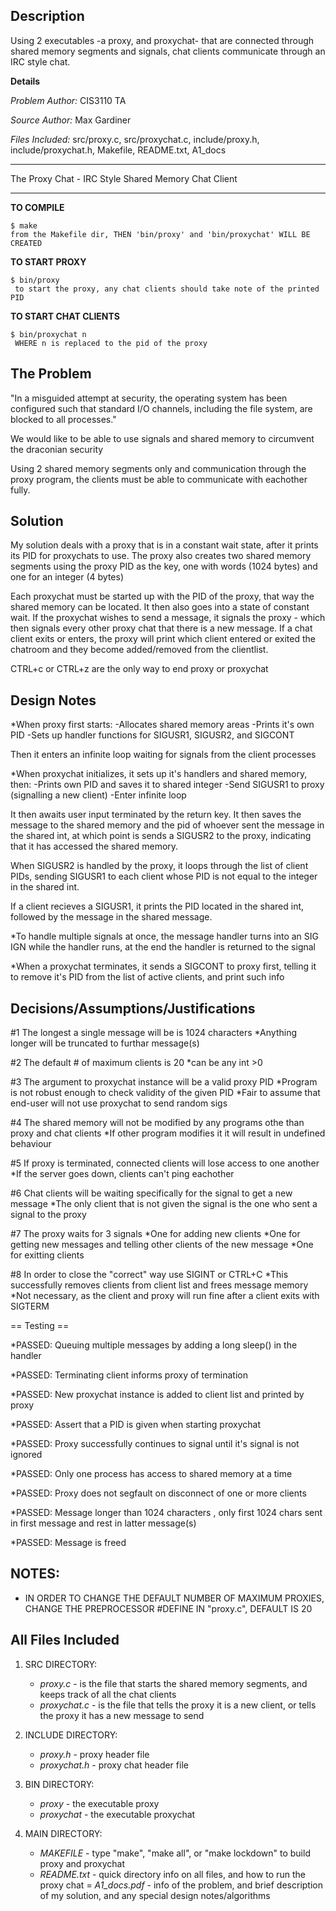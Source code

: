 Description
-----------
Using 2 executables -a proxy, and proxychat- that are connected through shared memory segments and signals, chat clients
communicate through an IRC style chat.

**Details**

*Problem Author:* CIS3110 TA

*Source Author:* Max Gardiner

*Files Included:* src/proxy.c, src/proxychat.c, include/proxy.h, include/proxychat.h, Makefile, README.txt, A1_docs


******************************************************
The Proxy Chat - IRC Style Shared Memory Chat Client
******************************************************
**TO COMPILE**

	$ make
	from the Makefile dir, THEN 'bin/proxy' and 'bin/proxychat' WILL BE CREATED

**TO START PROXY**

	$ bin/proxy
	 to start the proxy, any chat clients should take note of the printed PID

**TO START CHAT CLIENTS**

	$ bin/proxychat n
	 WHERE n is replaced to the pid of the proxy



The Problem
--

 "In a misguided attempt at security, the operating system has been configured
 such that standard I/O channels, including the file system, are blocked to all
 processes."

 We would like to be able to use signals and shared memory to circumvent the draconian security

 Using 2 shared memory segments only and communication through the proxy program,
 the clients must be able to communicate with eachother fully.

Solution
--

 My solution deals with a proxy that is in a constant wait state, after it prints its
 PID for proxychats to use. The proxy also creates two shared memory segments using the
 proxy PID as the key, one with words (1024 bytes) and one for an integer (4 bytes)

 Each proxychat must be started up with the PID of the proxy, that way the shared memory
 can be located. It then also goes into a state of constant wait. If the proxychat wishes
 to send a message, it signals the proxy - which then signals every other proxy chat that
 there is a new message. If a chat client exits or enters, the proxy will print which client
 entered or exited the chatroom and they become added/removed from the clientlist.

 CTRL+c or CTRL+z are the only way to end proxy or proxychat

Design Notes
--

*When proxy first starts:
    -Allocates shared memory areas
    -Prints it's own PID
    -Sets up handler functions for SIGUSR1, SIGUSR2, and SIGCONT

 Then it enters an infinite loop waiting for signals from the client processes

*When proxychat initializes, it sets up it's handlers and shared memory, then:
    -Prints own PID and saves it to shared integer
    -Send SIGUSR1 to proxy (signalling a new client)
    -Enter infinite loop

 It then awaits user input terminated by the return key. It then saves the message
 to the shared memory and the pid of whoever sent the message in the shared int, at
 which point is sends a SIGUSR2 to the proxy, indicating that it has accessed the shared memory.

 When SIGUSR2 is handled by the proxy, it loops through the list of client PIDs, sending SIGUSR1
 to each client whose PID is not equal to the integer in the shared int.

 If a client recieves a SIGUSR1, it prints the PID located in the shared int, followed by the message
 in the shared message.

 *To handle multiple signals at once, the message handler turns into an SIG IGN while the handler runs,
 at the end the handler is returned to the signal

*When a proxychat terminates, it sends a SIGCONT to proxy first, telling it to
 remove it's PID from the list of active clients, and print such info

Decisions/Assumptions/Justifications
--

#1 The longest a single message will be is 1024 characters
    *Anything longer will be truncated to furthar message(s)

#2 The default # of maximum clients is 20
    *can be any int >0

#3 The argument to proxychat instance will be a valid proxy PID
    *Program is not robust enough to check validity of the given PID
    *Fair to assume that end-user will not use proxychat to send random sigs

#4 The shared memory will not be modified by any programs othe than proxy and chat clients
    *If other program modifies it it will result in undefined behaviour

#5 If proxy is terminated, connected clients will lose access to one another
    *If the server goes down, clients can't ping eachother

#6 Chat clients will be waiting specifically for the signal to get a new message
    *The only client that is not given the signal is the one who sent a signal to the proxy

#7 The proxy waits for 3 signals
    *One for adding new clients
    *One for getting new messages and telling other clients of the new message
    *One for exitting clients

#8 In order to close the "correct" way use SIGINT or CTRL+C
    *This successfully removes clients from client list and frees message memory
    *Not necessary, as the client and proxy will run fine after a client exits with SIGTERM

== Testing ==

*PASSED: Queuing multiple messages by adding a long sleep() in the handler

*PASSED: Terminating client informs proxy of termination

*PASSED: New proxychat instance is added to client list and printed by proxy

*PASSED: Assert that a PID is given when starting proxychat

*PASSED: Proxy successfully continues to signal until it's signal is not ignored

*PASSED: Only one process has access to shared memory at a time

*PASSED: Proxy does not segfault on disconnect of one or more clients

*PASSED: Message longer than 1024 characters , only first 1024 chars sent in first message and rest in latter message(s)

*PASSED: Message is freed

NOTES:
--
- IN ORDER TO CHANGE THE DEFAULT NUMBER OF MAXIMUM PROXIES, CHANGE THE PREPROCESSOR #DEFINE IN "proxy.c", DEFAULT IS 20

All Files Included
--

1. SRC DIRECTORY:
    - *proxy.c* - is the file that starts the shared memory segments, and keeps track of all the chat clients
    - *proxychat.c* - is the file that tells the proxy it is a new client, or tells the proxy it has a new message to send

2. INCLUDE DIRECTORY:
    - *proxy.h* - proxy header file
    - *proxychat.h* - proxy chat header file
    
3. BIN DIRECTORY:
    - *proxy* - the executable proxy
    - *proxychat* - the executable proxychat
    
4. MAIN DIRECTORY:
    - *MAKEFILE* - type "make", "make all", or "make lockdown" to build proxy and proxychat
    - *README.txt* - quick directory info on all files, and how to run the proxy chat
    = *A1_docs.pdf* - info of the problem, and brief description of my solution, and any special design notes/algorithms

